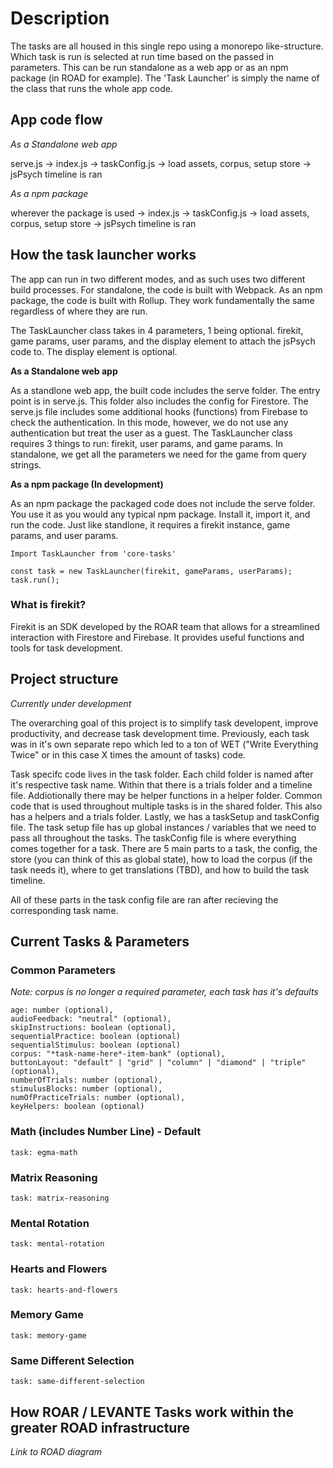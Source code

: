 # Description
The tasks are all housed in this single repo using a monorepo like-structure. Which task is run is selected at run time based on the passed in parameters. This can be run standalone as a web app or as an npm package (in ROAD for example). The 'Task Launcher' is simply the name of the class that runs the whole app code.

## App code flow
*As a Standalone web app*

serve.js -> index.js -> taskConfig.js -> load assets, corpus, setup store -> jsPsych timeline is ran

*As a npm package*

wherever the package is used -> index.js -> taskConfig.js -> load assets, corpus, setup store -> jsPsych timeline is ran


## How the task launcher works
The app can run in two different modes, and as such uses two different build processes. For standalone, the code is built with Webpack. As an npm package, the code is built with Rollup. They work fundamentally the same regardless of where they are run. 

The TaskLauncher class takes in 4 parameters, 1 being optional. firekit, game params, user params, and the display element to attach the jsPsych code to. The display element is optional. 

**As a Standalone web app**

As a standlone web app, the built code includes the serve folder. The entry point is in serve.js. This folder also includes the config for Firestore. The serve.js file includes some additional hooks (functions) from Firebase to check the authentication. In this mode, however, we do not use any authentication but treat the user as a guest. The TaskLauncher class requires 3 things to run: firekit, user params, and game params. In standalone, we get all the parameters we need for the game from query strings. 



**As a npm package (In development)**

As an npm package the packaged code does not include the serve folder. You use it as you would any typical npm package. Install it, import it, and run the code. Just like standlone, it requires a firekit instance, game params, and user params. 

```
Import TaskLauncher from 'core-tasks'

const task = new TaskLauncher(firekit, gameParams, userParams);
task.run();
```

### What is firekit?
Firekit is an SDK developed by the ROAR team that allows for a streamlined interaction with Firestore and Firebase. It provides useful functions and tools for task development.


## Project structure
*Currently under development*

The overarching goal of this project is to simplify task developent, improve productivity, and decrease task development time. Previously, each task was in it's own separate repo which led to a ton of WET ("Write Everything Twice" or in this case X times the amount of tasks) code.

Task specifc code lives in the task folder. Each child folder is named after it's respective task name. Within that there is a trials folder and a timeline file. Addiotionally there may be helper functions in a helper folder. Common code that is used throughout multiple tasks is in the shared folder. This also has a helpers and a trials folder. Lastly, we has a taskSetup and taskConfig file. The task setup file has up global instances / variables that we need to pass all throughout the tasks. The taskConfig file is where everything comes together for a task. There are 5 main parts to a task, the config, the store (you can think of this as global state), how to load the corpus (if the task needs it), where to get translations (TBD), and how to build the task timeline. 

All of these parts in the task config file are ran after recieving the corresponding task name. 

## Current Tasks & Parameters

### Common Parameters

*Note: corpus is no longer a required parameter, each task has it's defaults*

```
age: number (optional),
audioFeedback: "neutral" (optional),
skipInstructions: boolean (optional),
sequentialPractice: boolean (optional)
sequentialStimulus: boolean (optional)
corpus: "*task-name-here*-item-bank" (optional),
buttonLayout: "default" | "grid" | "column" | "diamond" | "triple" (optional),
numberOfTrials: number (optional),
stimulusBlocks: number (optional),
numOfPracticeTrials: number (optional),
keyHelpers: boolean (optional)
```

### Math (includes Number Line) - Default
```
task: egma-math 
```

### Matrix Reasoning
```
task: matrix-reasoning
```

### Mental Rotation
```
task: mental-rotation
```

### Hearts and Flowers
```
task: hearts-and-flowers
```

### Memory Game
```
task: memory-game
```

### Same Different Selection
```
task: same-different-selection
```


## How ROAR / LEVANTE Tasks work within the greater ROAD infrastructure
*Link to ROAD diagram*